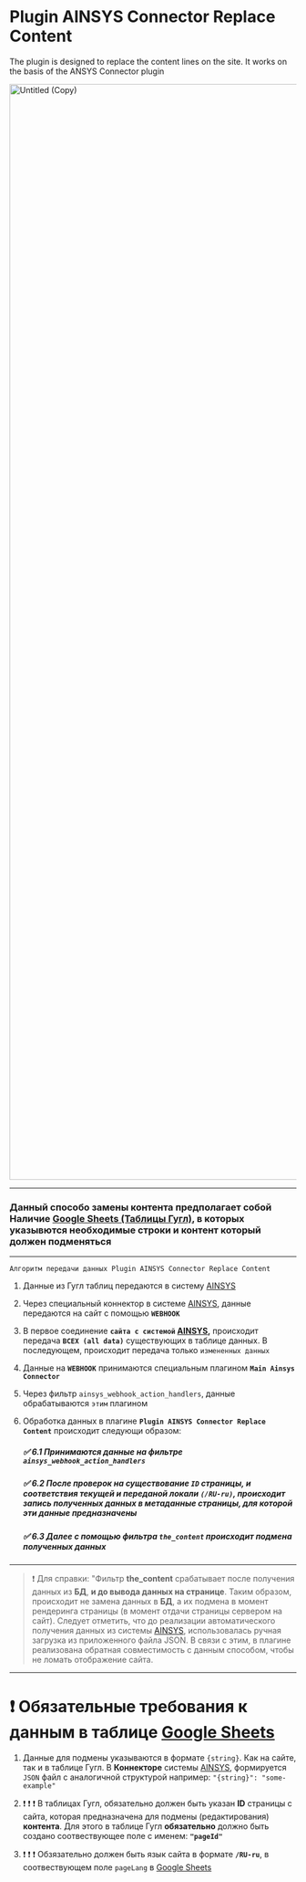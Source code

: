 # Plugin AINSYS Connector Replace Content

The plugin is designed to replace the content lines on the site. It works on the basis of the ANSYS Connector plugin

<img width="1920" alt="Untitled (Copy)" src="https://user-images.githubusercontent.com/109792620/194012411-3f4f21a7-ecc1-4c7c-97a1-203ba29a2691.png">

____

### Данный способо замены контента предполагает собой **Наличие  [Google Sheets (Таблицы Гугл)](https://docs.google.com/spreadsheets)**, в которых указывются необходимые строки и контент который должен подменяться
____

    Алгоритм передачи данных Plugin AINSYS Connector Replace Content

  1) Данные из Гугл таблиц передаются в систему [AINSYS](https://app.ainsys.com/)
  
  2) Через специальный коннектор в системе [AINSYS](https://app.ainsys.com/), данные передаются на сайт с помощью **`WEBHOOK`**
  
  3) В первое соединение **`сайта с системой` [AINSYS](https://app.ainsys.com/),** происходит передача **`ВСЕХ (all data)`** существующих в таблице данных. В последующем, происходит передача только `измененных данных`
  
  4) Данные на **`WEBHOOK`** принимаются специальным плагином **`Main Ainsys Connector`**
  
  5) Через фильтр `ainsys_webhook_action_handlers`, данные обрабатываются `этим` плагином
  
  6) Обработка данных в плагине **`Plugin AINSYS Connector Replace Content`**  происходит следующи образом:
  
       ##### :white_check_mark: 6.1 Принимаются данные на фильтре `ainsys_webhook_action_handlers`
       ##### :white_check_mark: 6.2 После проверок на существование `ID` страницы, и соответствия текущей и переданой локали `(/RU-ru)`, происходит запись полученных данных в метаданные страницы, для которой эти данные предназначены
       ##### :white_check_mark: 6.3 Далее с помощью фильтра `the_content` происходит подмена полученных данных
       
____

> :exclamation: Для справки: "Фильтр **the_content** срабатывает после получения данных из **БД**, **и до вывода данных на странице**. Таким образом, происходит не замена данных в **БД**, а их подмена в момент рендеринга страницы (в момент отдачи страницы сервером на сайт). Следует отметить, что до реализации автоматического получения данных из системы [AINSYS](https://app.ainsys.com/), использовалась ручная загрузка из приложенного файла JSON. В связи с этим, в плагине реализована обратная совместимость с данным способом, чтобы не ломать отображение сайта.
____


# :exclamation: **Обязательные требования к данным в таблице  [Google Sheets](https://docs.google.com/spreadsheets)**

1. Данные для подмены указываются в формате `{string}`. Как на сайте, так и в таблице Гугл. В **Коннекторе** системы [AINSYS](https://app.ainsys.com/), формируется `JSON` файл с аналогичной структурой например: `"{string}": "some-example"`

2. :exclamation: :exclamation: :exclamation: В таблицах Гугл, обязательно должен быть указан **ID** страницы с сайта, которая предназначена для подмены (редактирования) **контента**. Для этого в таблице Гугл **обязательно** должно быть создано соотвествующее поле с именем: **`"pageId"`**

3. :exclamation: :exclamation: :exclamation: Обзязательно должен быть язык сайта в формате **`/RU-ru`**, в соотвествующем поле `pageLang` в  [Google Sheets](https://docs.google.com/spreadsheets)
